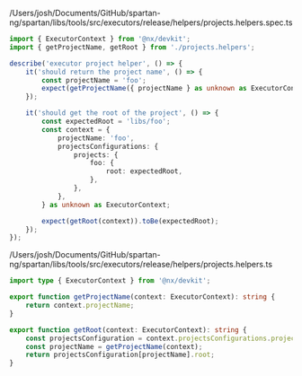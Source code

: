 /Users/josh/Documents/GitHub/spartan-ng/spartan/libs/tools/src/executors/release/helpers/projects.helpers.spec.ts
```typescript
import { ExecutorContext } from '@nx/devkit';
import { getProjectName, getRoot } from './projects.helpers';

describe('executor project helper', () => {
	it('should return the project name', () => {
		const projectName = 'foo';
		expect(getProjectName({ projectName } as unknown as ExecutorContext)).toBe(projectName);
	});

	it('should get the root of the project', () => {
		const expectedRoot = 'libs/foo';
		const context = {
			projectName: 'foo',
			projectsConfigurations: {
				projects: {
					foo: {
						root: expectedRoot,
					},
				},
			},
		} as unknown as ExecutorContext;

		expect(getRoot(context)).toBe(expectedRoot);
	});
});

```
/Users/josh/Documents/GitHub/spartan-ng/spartan/libs/tools/src/executors/release/helpers/projects.helpers.ts
```typescript
import type { ExecutorContext } from '@nx/devkit';

export function getProjectName(context: ExecutorContext): string {
	return context.projectName;
}

export function getRoot(context: ExecutorContext): string {
	const projectsConfiguration = context.projectsConfigurations.projects;
	const projectName = getProjectName(context);
	return projectsConfiguration[projectName].root;
}

```
